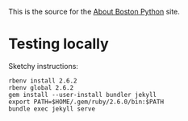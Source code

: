 This is the source for the [About Boston Python](https://about.bostonpython.com) site.

# Testing locally

Sketchy instructions:
```
rbenv install 2.6.2
rbenv global 2.6.2
gem install --user-install bundler jekyll
export PATH=$HOME/.gem/ruby/2.6.0/bin:$PATH
bundle exec jekyll serve
```
